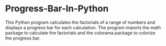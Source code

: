 # Progress-Bar-In-Python
This Python program calculates the factorials of a range of numbers and displays a progress bar for each calculation. The program imports the math package to calculate the factorials and the colorama package to colorize the progress bar.
